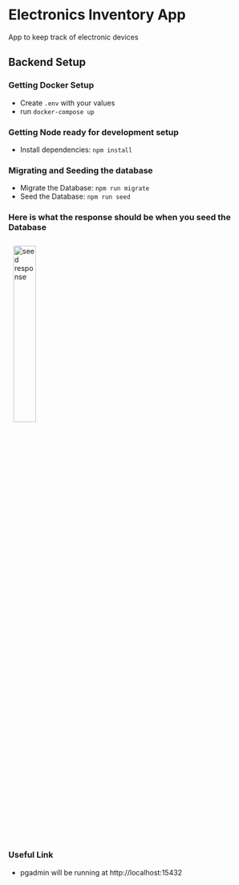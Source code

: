# Electronics Inventory App

App to keep track of electronic devices

## Backend Setup

### Getting Docker Setup
* Create `.env` with your values
* run `docker-compose up`

### Getting Node ready for development setup
* Install dependencies: `npm install`

### Migrating and Seeding the database
* Migrate the Database: `npm run migrate`
* Seed the Database: `npm run seed`

### Here is what the response should be when you seed the Database
<img src="https://i.ibb.co/F6wxC5c/carbon.png" alt="seed response" style="width: 30%; padding: 10px" />

### Useful Link
* pgadmin will be running at http://localhost:15432
